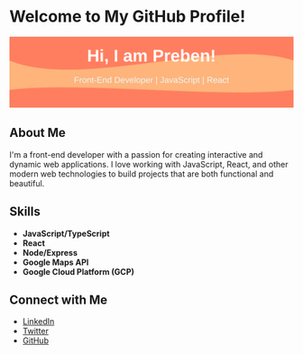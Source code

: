 # Welcome to My GitHub Profile!

![Banner](./banner.svg)

## About Me

I'm a front-end developer with a passion for creating interactive and dynamic web applications. I love working with JavaScript, React, and other modern web technologies to build projects that are both functional and beautiful.

## Skills

- **JavaScript/TypeScript**
- **React**
- **Node/Express**
- **Google Maps API**
- **Google Cloud Platform (GCP)**

## Connect with Me

- [LinkedIn](https://www.linkedin.com/in/yourprofile)
- [Twitter](https://twitter.com/yourusername)
- [GitHub](https://github.com/yourusername)
